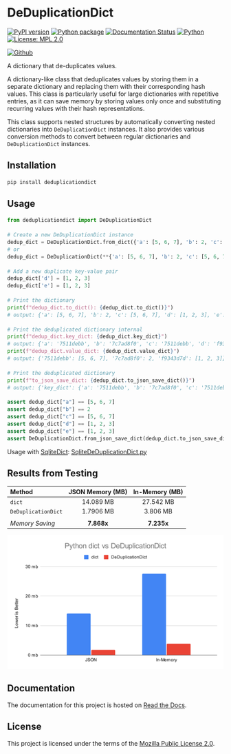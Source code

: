 # DeDuplicationDict

[![PyPI version](https://badge.fury.io/py/deduplicationdict.svg)](https://badge.fury.io/py/deduplicationdict)
[![Python package](https://github.com/Vivswan/DeDuplicationDict/actions/workflows/unittest.yaml/badge.svg)](https://github.com/Vivswan/DeDuplicationDict/actions/workflows/unittest.yaml)
[![Documentation Status](https://readthedocs.org/projects/deduplicationdict/badge/?version=release)](https://deduplicationdict.readthedocs.io/en/release/?badge=release)
[![Python](https://img.shields.io/badge/python-3.7--3.12-blue)](https://badge.fury.io/py/deduplicationdict)
[![License: MPL 2.0](https://img.shields.io/badge/License-MPL_2.0-blue.svg)](https://opensource.org/licenses/MPL-2.0)

[![Github](https://img.shields.io/badge/GitHub-Vivswan%2FDeDuplicationDict-blue)](https://github.com/Vivswan/DeDuplicationDict)

A dictionary that de-duplicates values.

A dictionary-like class that deduplicates values by storing them in a separate dictionary and replacing
them with their corresponding hash values. This class is particularly useful for large dictionaries with
repetitive entries, as it can save memory by storing values only once and substituting recurring values
with their hash representations.

This class supports nested structures by automatically converting nested dictionaries into
`DeDuplicationDict` instances. It also provides various conversion methods to convert between regular
dictionaries and `DeDuplicationDict` instances.

## Installation

```bash
pip install deduplicationdict
```

## Usage

```python
from deduplicationdict import DeDuplicationDict

# Create a new DeDuplicationDict instance
dedup_dict = DeDuplicationDict.from_dict({'a': [5, 6, 7], 'b': 2, 'c': [5, 6, 7]})
# or
dedup_dict = DeDuplicationDict(**{'a': [5, 6, 7], 'b': 2, 'c': [5, 6, 7]})

# Add a new duplicate key-value pair
dedup_dict['d'] = [1, 2, 3]
dedup_dict['e'] = [1, 2, 3]

# Print the dictionary
print(f"dedup_dict.to_dict(): {dedup_dict.to_dict()}")
# output: {'a': [5, 6, 7], 'b': 2, 'c': [5, 6, 7], 'd': [1, 2, 3], 'e': [1, 2, 3]}

# Print the deduplicated dictionary internal
print(f"dedup_dict.key_dict: {dedup_dict.key_dict}")
# output: {'a': '7511debb', 'b': '7c7ad8f0', 'c': '7511debb', 'd': 'f9343d7d', 'e': 'f9343d7d'}
print(f"dedup_dict.value_dict: {dedup_dict.value_dict}")
# output: {'7511debb': [5, 6, 7], '7c7ad8f0': 2, 'f9343d7d': [1, 2, 3]}

# Print the deduplicated dictionary
print(f"to_json_save_dict: {dedup_dict.to_json_save_dict()}")
# output: {'key_dict': {'a': '7511debb', 'b': '7c7ad8f0', 'c': '7511debb', 'd': 'f9343d7d', 'e': 'f9343d7d'}, 'value_dict': {'7511debb': [5, 6, 7], '7c7ad8f0': 2, 'f9343d7d': [1, 2, 3]}}

assert dedup_dict["a"] == [5, 6, 7]
assert dedup_dict["b"] == 2
assert dedup_dict["c"] == [5, 6, 7]
assert dedup_dict["d"] == [1, 2, 3]
assert dedup_dict["e"] == [1, 2, 3]
assert DeDuplicationDict.from_json_save_dict(dedup_dict.to_json_save_dict()).to_dict() == dedup_dict.to_dict()
```

Usage
with [SqliteDict](https://github.com/RaRe-Technologies/sqlitedict): [SqliteDeDuplicationDict.py](https://gist.github.com/Vivswan/6fca547b2927e0bf11743869058d4b10)

## Results from Testing

| Method              | JSON Memory (MB) | In-Memory (MB) |
|:--------------------|:----------------:|:--------------:|
| `dict`              |    14.089 MB     |   27.542 MB    |
| `DeDuplicationDict` |    1.7906 MB     |    3.806 MB    |
|                     |                  |                |
| _Memory Saving_     |    **7.868x**    |   **7.235x**   |

[//]: # (![dict vs DeDuplicationDict]&#40;https://github.com/Vivswan/DeDuplicationDict/raw/release/docs/_static/dict_vs_DeDuplicationDict.svg&#41;)

![dict vs DeDuplicationDict](docs/_static/dict_vs_DeDuplicationDict.svg)

## Documentation

The documentation for this project is hosted on [Read the Docs](https://deduplicationdict.readthedocs.io/en/release/).

## License

This project is licensed under the terms of the [Mozilla Public License 2.0](https://opensource.org/licenses/MPL-2.0).
